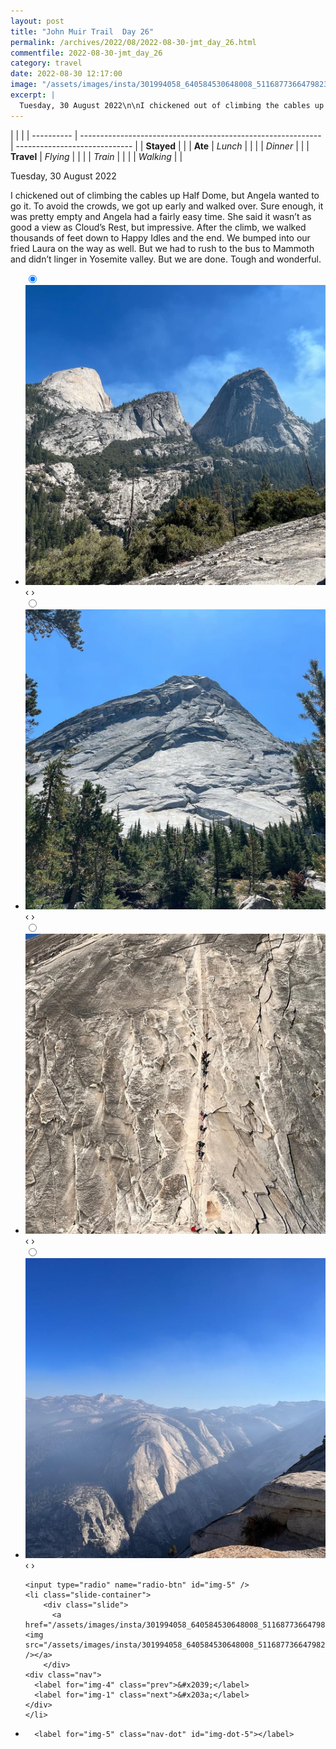 ```yaml
---
layout: post
title: "John Muir Trail  Day 26"
permalink: /archives/2022/08/2022-08-30-jmt_day_26.html
commentfile: 2022-08-30-jmt_day_26
category: travel
date: 2022-08-30 12:17:00
image: "/assets/images/insta/301994058_640584530648008_5116877366479823287_n_17916444104606238.jpg"
excerpt: |
  Tuesday, 30 August 2022\n\nI chickened out of climbing the cables up Half Dome, but Angela wanted to go it. To avoid the crowds, we got up early and walked over. Sure enough, it was pretty empty and Angela had a fairly easy time. She said it wasn’t as good a view as Cloud’s Rest, but impressive. After the climb, we walked thousands of feet down to Happy Idles and the end. We bumped into our fried Laura on the way as well. But we had to rush to the bus to Mammoth and didn’t linger in Yosemite valley. But we are done. Tough and wonderful.
---
```


|            |                                                              |
| ---------- | ------------------------------------------------------------ | ----------------------------- |
| **Stayed** |  |
| **Ate**    | _Lunch_                                                      |          |
|            | _Dinner_                                                     |          |
| **Travel** | _Flying_                                                     |          |
|            | _Train_                                                      |          |
|            | _Walking_                                                    |          |


Tuesday, 30 August 2022

I chickened out of climbing the cables up Half Dome, but Angela wanted to go it. To avoid the crowds, we got up early and walked over. Sure enough, it was pretty empty and Angela had a fairly easy time. She said it wasn’t as good a view as Cloud’s Rest, but impressive. After the climb, we walked thousands of feet down to Happy Idles and the end. We bumped into our fried Laura on the way as well. But we had to rush to the bus to Mammoth and didn’t linger in Yosemite valley. But we are done. Tough and wonderful.


<ul class="slides">
    <input type="radio" name="radio-btn" id="img-1" checked="checked" />
    <li class="slide-container">
        <div class="slide">
          <a href="/assets/images/insta/304082920_754224019177582_4030194848765474294_n_17878355129716775.jpg"><img src="/assets/images/insta/304082920_754224019177582_4030194848765474294_n_17878355129716775.jpg" /></a>
        </div>
    <div class="nav">
      <label for="img-5" class="prev">&#x2039;</label>
      <label for="img-2" class="next">&#x203a;</label>
    </div>
    </li>
        <input type="radio" name="radio-btn" id="img-2"  />
    <li class="slide-container">
        <div class="slide">
          <a href="/assets/images/insta/302042773_153681717271324_7419977225019808502_n_18152958109259727.jpg"><img src="/assets/images/insta/302042773_153681717271324_7419977225019808502_n_18152958109259727.jpg" /></a>
        </div>
    <div class="nav">
      <label for="img-1" class="prev">&#x2039;</label>
      <label for="img-3" class="next">&#x203a;</label>
    </div>
    </li>
        <input type="radio" name="radio-btn" id="img-3"  />
    <li class="slide-container">
        <div class="slide">
          <a href="/assets/images/insta/302271070_1623294361399232_6401504041155467026_n_18012020491415064.jpg"><img src="/assets/images/insta/302271070_1623294361399232_6401504041155467026_n_18012020491415064.jpg" /></a>
        </div>
    <div class="nav">
      <label for="img-2" class="prev">&#x2039;</label>
      <label for="img-4" class="next">&#x203a;</label>
    </div>
    </li>
        <input type="radio" name="radio-btn" id="img-4"  />
    <li class="slide-container">
        <div class="slide">
          <a href="/assets/images/insta/302339440_457259446301823_2266244384576424860_n_18013887142435021.jpg"><img src="/assets/images/insta/302339440_457259446301823_2266244384576424860_n_18013887142435021.jpg" /></a>
        </div>
    <div class="nav">
      <label for="img-3" class="prev">&#x2039;</label>
      <label for="img-5" class="next">&#x203a;</label>
    </div>
    </li>
    
    <input type="radio" name="radio-btn" id="img-5" />
    <li class="slide-container">
        <div class="slide">
          <a href="/assets/images/insta/301994058_640584530648008_5116877366479823287_n_17916444104606238.jpg"><img src="/assets/images/insta/301994058_640584530648008_5116877366479823287_n_17916444104606238.jpg" /></a>
        </div>
    <div class="nav">
      <label for="img-4" class="prev">&#x2039;</label>
      <label for="img-1" class="next">&#x203a;</label>
    </div>
    </li>
			
<li class="nav-dots">
      <label for="img-1" class="nav-dot" id="img-dot-1"></label>
      <label for="img-2" class="nav-dot" id="img-dot-2"></label>
      <label for="img-3" class="nav-dot" id="img-dot-3"></label>
      <label for="img-4" class="nav-dot" id="img-dot-4"></label>

      <label for="img-5" class="nav-dot" id="img-dot-5"></label>

</li>
</ul>        
             

		